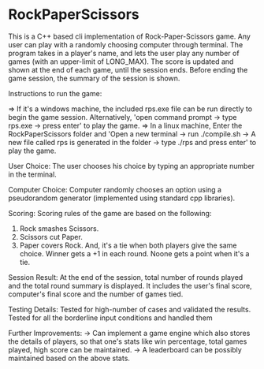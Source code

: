 # RockPaperScissors
This is a C++ based cli implementation of Rock-Paper-Scissors game. Any user can play with a randomly choosing computer through terminal.
The program takes in a player's name, and lets the user play any number of games (with an upper-limit of LONG_MAX).
The score is updated and shown at the end of each game, until the session ends.
Before ending the game session, the summary of the session is shown.

Instructions to run the game:

=> If it's a windows machine, the included rps.exe file can be run directly to begin the game session. Alternatively, 'open command prompt -> type rps.exe -> press     enter' to play the game.
=> In a linux machine, Enter the RockPaperScissors folder and 'Open a new terminal -> run ./compile.sh -> A new file called rps is generated in the folder -> type ./rps and press enter' to play the game.

User Choice:
The user chooses his choice by typing an appropriate number in the terminal. 

Computer Choice:
Computer randomly chooses an option using a pseudorandom generator (implemented using standard cpp libraries).

Scoring:
Scoring rules of the game are based on the following:
  1. Rock smashes Scissors.
  2. Scissors cut Paper.
  3. Paper covers Rock.
 And, it's a tie when both players give the same choice.
 Winner gets a +1 in each round. Noone gets a point when it's a tie.
  
Session Result:
At the end of the session, total number of rounds played and the total round summary is displayed. It includes the user's final score, computer's final score and the number of games tied.

Testing Details:
Tested for high-number of cases and validated the results. Tested for all the borderline input conditions and handled them

Further Improvements:
-> Can implement a game engine which also stores the details of players, so that one's stats like win percentage, total games played, high score can be maintained.
-> A leaderboard can be possibly maintained based on the above stats.



